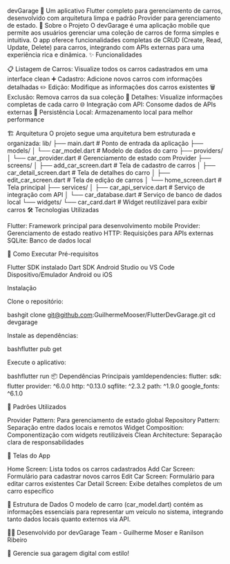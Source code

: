 devGarage 🚗
Um aplicativo Flutter completo para gerenciamento de carros, desenvolvido com arquitetura limpa e padrão Provider para gerenciamento de estado.
📱 Sobre o Projeto
O devGarage é uma aplicação mobile que permite aos usuários gerenciar uma coleção de carros de forma simples e intuitiva. O app oferece funcionalidades completas de CRUD (Create, Read, Update, Delete) para carros, integrando com APIs externas para uma experiência rica e dinâmica.
✨ Funcionalidades

📋 Listagem de Carros: Visualize todos os carros cadastrados em uma interface clean
➕ Cadastro: Adicione novos carros com informações detalhadas
✏️ Edição: Modifique as informações dos carros existentes
🗑️ Exclusão: Remova carros da sua coleção
👀 Detalhes: Visualize informações completas de cada carro
🌐 Integração com API: Consome dados de APIs externas
💾 Persistência Local: Armazenamento local para melhor performance

🏗️ Arquitetura
O projeto segue uma arquitetura bem estruturada e organizada:
lib/
├── main.dart                 # Ponto de entrada da aplicação
├── models/
│   └── car_model.dart       # Modelo de dados do carro
├── providers/
│   └── car_provider.dart    # Gerenciamento de estado com Provider
├── screens/
│   ├── add_car_screen.dart  # Tela de cadastro de carros
│   ├── car_detail_screen.dart # Tela de detalhes do carro
│   ├── edit_car_screen.dart # Tela de edição de carros
│   └── home_screen.dart     # Tela principal
├── services/
│   ├── car_api_service.dart # Serviço de integração com API
│   └── car_database.dart    # Serviço de banco de dados local
└── widgets/
└── car_card.dart        # Widget reutilizável para exibir carros
🛠️ Tecnologias Utilizadas

Flutter: Framework principal para desenvolvimento mobile
Provider: Gerenciamento de estado reativo
HTTP: Requisições para APIs externas
SQLite: Banco de dados local 

🚀 Como Executar
Pré-requisitos

Flutter SDK instalado
Dart SDK
Android Studio ou VS Code
Dispositivo/Emulador Android ou iOS

Instalação

Clone o repositório:

bashgit clone git@github.com:GuilhermeMooser/FlutterDevGarage.git
cd devgarage

Instale as dependências:

bashflutter pub get

Execute o aplicativo:

bashflutter run
📦 Dependências Principais
yamldependencies:
flutter:
sdk: flutter
provider: ^6.0.0
http: ^0.13.0
sqflite: ^2.3.2
path: ^1.9.0
google_fonts: ^6.1.0

🎯 Padrões Utilizados

Provider Pattern: Para gerenciamento de estado global
Repository Pattern: Separação entre dados locais e remotos
Widget Composition: Componentização com widgets reutilizáveis
Clean Architecture: Separação clara de responsabilidades

📱 Telas do App

Home Screen: Lista todos os carros cadastrados
Add Car Screen: Formulário para cadastrar novos carros
Edit Car Screen: Formulário para editar carros existentes
Car Detail Screen: Exibe detalhes completos de um carro específico

🔧 Estrutura de Dados
O modelo de carro (car_model.dart) contém as informações essenciais para representar um veículo no sistema, integrando tanto dados locais quanto externos via API.

👨‍💻 Desenvolvido por
devGarage Team - Guilherme Moser e Ranilson Ribeiro

🚗 Gerencie sua garagem digital com estilo!